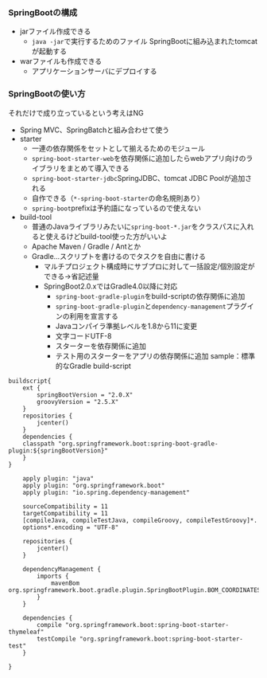 ### SpringBootの構成
- jarファイル作成できる
    - ```java -jar```で実行するためのファイル SpringBootに組み込まれたtomcatが起動する
- warファイルも作成できる
    - アプリケーションサーバにデプロイする
    
### SpringBootの使い方
それだけで成り立っているという考えはNG
- Spring MVC、SpringBatchと組み合わせて使う
- starter
    - 一連の依存関係をセットとして揃えるためのモジュール
    - ```spring-boot-starter-web```を依存関係に追加したらwebアプリ向けのライブラリをまとめて導入できる
    - ```spring-boot-starter-jdbc```SpringJDBC、tomcat JDBC Poolが追加される
    - 自作できる（```*-spring-boot-starter```の命名規則あり）
    - ```spring-boot```prefixは予約語になっているので使えない
- build-tool
    - 普通のJavaライブラリみたいに```spring-boot-*.jar```をクラスパスに入れると使えるけどbuild-tool使った方がいいよ
    - Apache Maven / Gradle / Antとか
    - Gradle...スクリプトを書けるのでタスクを自由に書ける
        - マルチプロジェクト構成時にサブプロに対して一括設定/個別設定ができる->省記述量
        - SpringBoot2.0.xではGradle4.0以降に対応
            - ```spring-boot-gradle-plugin```をbuild-scriptの依存関係に追加
            - ```spring-boot-gradle-plugin```と```dependency-management```プラグインの利用を宣言する
            - Javaコンパイラ準拠レベルを1.8から11に変更
            - 文字コードUTF-8
            - スターターを依存関係に追加
            - テスト用のスターターをアプリの依存関係に追加
sample：標準的なGradle build-script
```
buildscript{
    ext {
        springBootVersion = "2.0.X"
        groovyVersion = "2.5.X"
    }
    repositories {
        jcenter()
    }
    dependencies {
    classpath "org.springframework.boot:spring-boot-gradle-plugin:${springBootVersion}"
    }
}
    
    apply plugin: "java"
    apply plugin: "org.springframework.boot"
    apply plugin: "io.spring.dependency-management"
    
    sourceCompatibility = 11
    targetCompatibility = 11
    [compileJava, compileTestJava, compileGroovy, compileTestGroovy]*.
    options*.encoding = "UTF-8"
    
    repositories {
        jcenter()
    }
    
    dependencyManagement {
        imports {
            mavenBom org.springframework.boot.gradle.plugin.SpringBootPlugin.BOM_COORDINATES
        }
    }
    
    dependencies {
        compile "org.springframework.boot:spring-boot-starter-thymeleaf"
        testCompile "org.springframework.boot:spring-boot-starter-test"
    }
    
}
``` 
